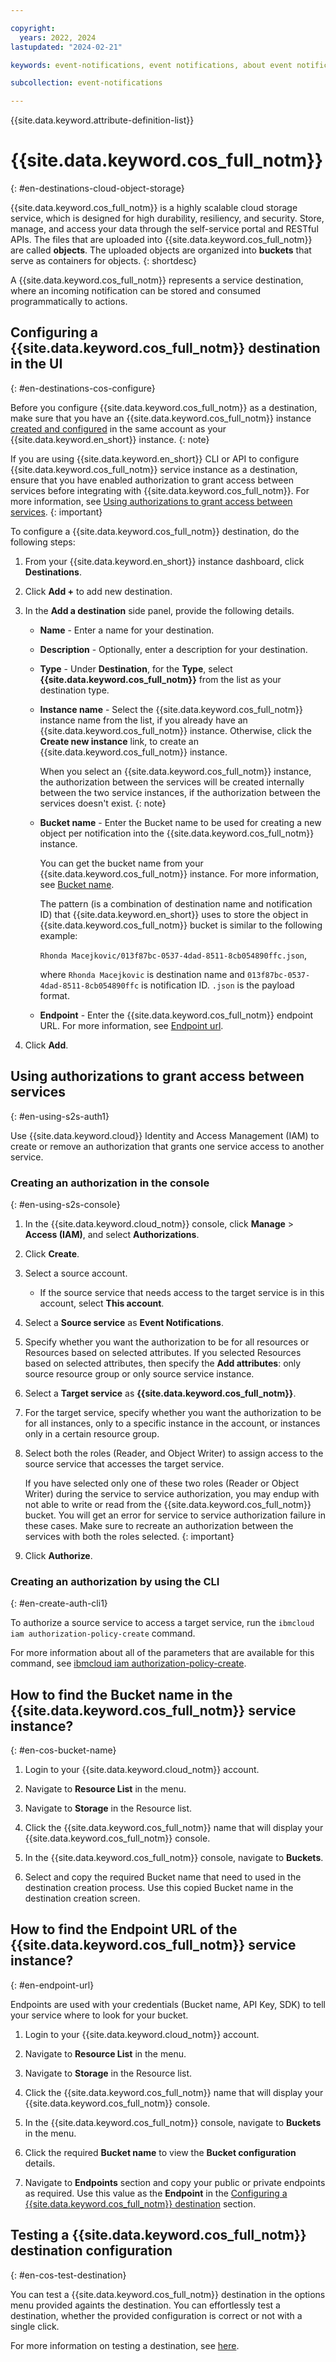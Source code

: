 ```yaml
---

copyright:
  years: 2022, 2024
lastupdated: "2024-02-21"

keywords: event-notifications, event notifications, about event notifications, destinations, IBM Cloud Object Storage, cloud object storage, object storage

subcollection: event-notifications

---
```


{{site.data.keyword.attribute-definition-list}}

# {{site.data.keyword.cos_full_notm}}
{: #en-destinations-cloud-object-storage}

{{site.data.keyword.cos_full_notm}} is a highly scalable cloud storage service, which is designed for high durability, resiliency, and security. Store, manage, and access your data through the self-service portal and RESTful APIs. The files that are uploaded into {{site.data.keyword.cos_full_notm}} are called **objects**. The uploaded objects are organized into **buckets** that serve as containers for objects.
{: shortdesc}

A {{site.data.keyword.cos_full_notm}} represents a service destination, where an incoming notification can be stored and consumed programmatically to actions.

## Configuring a {{site.data.keyword.cos_full_notm}} destination in the UI
{: #en-destinations-cos-configure}

Before you configure {{site.data.keyword.cos_full_notm}} as a destination, make sure that you have an {{site.data.keyword.cos_full_notm}} instance [created and configured](https://cloud.ibm.com/objectstorage/create) in the same account as your {{site.data.keyword.en_short}} instance.
{: note}

If you are using {{site.data.keyword.en_short}} CLI or API to configure {{site.data.keyword.cos_full_notm}} service instance as a destination, ensure that you have enabled authorization to grant access between services before integrating with {{site.data.keyword.cos_full_notm}}. For more information, see [Using authorizations to grant access between services](#en-using-s2s-auth1).
{: important}

To configure a {{site.data.keyword.cos_full_notm}} destination, do the following steps:

1. From your {{site.data.keyword.en_short}} instance dashboard, click **Destinations**.

1. Click **Add +** to add new destination.

1. In the **Add a destination** side panel, provide the following details.

   - **Name** - Enter a name for your destination.
   - **Description** - Optionally, enter a description for your destination.
   - **Type** - Under **Destination**, for the **Type**, select **{{site.data.keyword.cos_full_notm}}** from the list as your destination type.

   - **Instance name** - Select the {{site.data.keyword.cos_full_notm}} instance name from the list, if you already have an {{site.data.keyword.cos_full_notm}} instance. Otherwise, click the **Create new instance** link, to create an {{site.data.keyword.cos_full_notm}} instance.

      When you select an {{site.data.keyword.cos_full_notm}} instance, the authorization between the services will be created internally between the two service instances, if the authorization between the services doesn't exist.
      {: note}

   - **Bucket name** - Enter the Bucket name to be used for creating a new object per notification into the {{site.data.keyword.cos_full_notm}} instance.

      You can get the bucket name from your {{site.data.keyword.cos_full_notm}} instance. For more information, see [Bucket name](#en-cos-bucket-name).

      The pattern (is a combination of destination name and notification ID) that {{site.data.keyword.en_short}} uses to store the object in {{site.data.keyword.cos_full_notm}} bucket is similar to the following example:

      `Rhonda Macejkovic/013f87bc-0537-4dad-8511-8cb054890ffc.json`,

      where `Rhonda Macejkovic` is destination name and `013f87bc-0537-4dad-8511-8cb054890ffc` is notification ID. `.json` is the payload format.

   - **Endpoint** - Enter the {{site.data.keyword.cos_full_notm}} endpoint URL. For more information, see [Endpoint url](#en-endpoint-url).

1. Click **Add**.

## Using authorizations to grant access between services
{: #en-using-s2s-auth1}

Use {{site.data.keyword.cloud}} Identity and Access Management (IAM) to create or remove an authorization that grants one service access to another service.

### Creating an authorization in the console
{: #en-using-s2s-console}

1. In the {{site.data.keyword.cloud_notm}} console, click **Manage** > **Access (IAM)**, and select **Authorizations**.

1. Click **Create**.

1. Select a source account.
   * If the source service that needs access to the target service is in this account, select **This account**.

1. Select a **Source service** as **Event Notifications**.

1. Specify whether you want the authorization to be for all resources or Resources based on selected attributes. If you selected Resources based on selected attributes, then specify the **Add attributes**: only source resource group or only source service instance.

1. Select a **Target service** as **{{site.data.keyword.cos_full_notm}}**.

1. For the target service, specify whether you want the authorization to be for all instances, only to a specific instance in the account, or instances only in a certain resource group.

1. Select both the roles (Reader, and Object Writer) to assign access to the source service that accesses the target service.

   If you have selected only one of these two roles (Reader or Object Writer) during the service to service authorization, you may endup with not able to write or read from the {{site.data.keyword.cos_full_notm}} bucket. You will get an error for service to service authorization failure in these cases. Make sure to recreate an authorization between the services with both the roles selected.
{: important}

1. Click **Authorize**.

### Creating an authorization by using the CLI
{: #en-create-auth-cli1}

To authorize a source service to access a target service, run the `ibmcloud iam authorization-policy-create` command.

For more information about all of the parameters that are available for this command, see [ibmcloud iam authorization-policy-create](/docs/cli?topic=cli-ibmcloud_commands_iam#ibmcloud_iam_authorization_policy_create).

## How to find the Bucket name in the {{site.data.keyword.cos_full_notm}} service instance?
{: #en-cos-bucket-name}

1. Login to your {{site.data.keyword.cloud_notm}} account.

1. Navigate to **Resource List** in the menu.

1. Navigate to **Storage** in the Resource list.

1. Click the {{site.data.keyword.cos_full_notm}} name that will display your {{site.data.keyword.cos_full_notm}} console.

1. In the {{site.data.keyword.cos_full_notm}} console, navigate to **Buckets**.

1. Select and copy the required Bucket name that need to used in the destination creation process. Use this copied Bucket name in the destination creation screen.

## How to find the Endpoint URL of the {{site.data.keyword.cos_full_notm}} service instance?
{: #en-endpoint-url}

Endpoints are used with your credentials (Bucket name, API Key, SDK) to tell your service where to look for your bucket.

1. Login to your {{site.data.keyword.cloud_notm}} account.

1. Navigate to **Resource List** in the menu.

1. Navigate to **Storage** in the Resource list.

1. Click the {{site.data.keyword.cos_full_notm}} name that will display your {{site.data.keyword.cos_full_notm}} console.

1. In the {{site.data.keyword.cos_full_notm}} console, navigate to **Buckets** in the menu.

1. Click the required **Bucket name** to view the **Bucket configuration** details.

1. Navigate to **Endpoints** section and copy your public or private endpoints as required. Use this value as the **Endpoint** in the [Configuring a {{site.data.keyword.cos_full_notm}} destination](#en-destinations-cos-configure) section.

## Testing a {{site.data.keyword.cos_full_notm}} destination configuration
{: #en-cos-test-destination}

You can test a {{site.data.keyword.cos_full_notm}} destination in the options menu provided againts the destination. You can effortlessly test a destination, whether the provided configuration is correct or not with a single click.

For more information on testing a destination, see [here](/docs/event-notifications?topic=event-notifications-en-test-destination).
